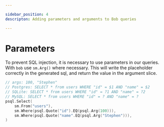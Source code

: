 ```yaml
---

sidebar_position: 4
descripton: Adding parameters and arguments to Bob queries

---
```


# Parameters

To prevent SQL injection, it is necessary to use parameters in our queries. With `bob` use `sm.Arg()` where necessary. This will write the placeholder correctly in the generated sql, and return the value in the argument slice.

```go
// args: 100, "Stephen"
// Postgres: SELECT * from users WHERE "id" = $1 AND "name" = $2
// SQLite: SELECT * from users WHERE "id" = ?1 AND "name" = ?2
// MySQL: SELECT * from users WHERE "id" = ? AND "name" = ?
psql.Select(
    sm.From("users"),
    sm.Where(psql.Quote("id").EQ(psql.Arg(100))),
    sm.Where(psql.Quote("name".EQ(psql.Arg("Stephen"))),
)
```
